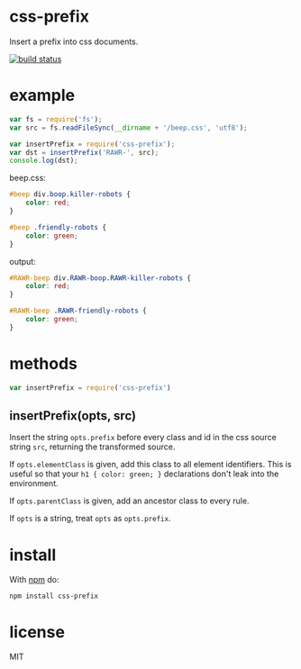 css-prefix
==========

Insert a prefix into css documents.

[![build status](https://secure.travis-ci.org/substack/css-prefix.png)](http://travis-ci.org/substack/css-prefix)

example
=======

``` js
var fs = require('fs');
var src = fs.readFileSync(__dirname + '/beep.css', 'utf8');

var insertPrefix = require('css-prefix');
var dst = insertPrefix('RAWR-', src);
console.log(dst);
```

beep.css:

``` css
#beep div.boop.killer-robots {
    color: red;
}

#beep .friendly-robots {
    color: green;
}
```

output:

``` css
#RAWR-beep div.RAWR-boop.RAWR-killer-robots {
    color: red;
}

#RAWR-beep .RAWR-friendly-robots {
    color: green;
}
```

methods
=======

``` js
var insertPrefix = require('css-prefix')
```

insertPrefix(opts, src)
-----------------------

Insert the string `opts.prefix` before every class and id in the css source
string `src`, returning the transformed source.

If `opts.elementClass` is given, add this class to all element identifiers. This
is useful so that your `h1 { color: green; }` declarations don't leak into the
environment.

If `opts.parentClass` is given, add an ancestor class to every rule.

If `opts` is a string, treat `opts` as `opts.prefix`.

install
=======

With [npm](http://npmjs.org) do:

```
npm install css-prefix
```

license
=======

MIT
